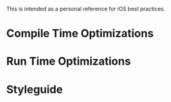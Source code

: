 This is intended as a personal reference for iOS best practices.

# Compile Time Optimizations

# Run Time Optimizations

# Styleguide


